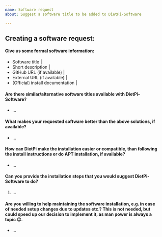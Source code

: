 ```yaml
---
name: Software request
about: Suggest a software title to be added to DietPi-Software

---
```


## Creating a software request:


#### Give us some formal software information:
- Software title | <!-- EG: Nextcloud -->
- Short description | <!-- Personal cloud and data sharing solution -->
- GitHub URL (if available) | <!-- https://github.com/nextcloud/server -->
- External URL (if available) | <!-- https://nextcloud.com -->
- (Official) install documentation | <!-- https://docs.nextcloud.com/server/13/admin_manual/installation/index.html -->

#### Are there similar/alternative software titles available with DietPi-Software?
<!-- EG: ownCloud, Syncthing -->
- ...

#### What makes your requested software better than the above solutions, if available?
<!-- EG: It is fully open source, without any (feature) limitation to free users. It has a large feature range based on available apps and a large active community. -->
- ...

#### How can DietPi make the installation easier or compatible, than following the install instructions or do APT installation, if available?
<!-- EG: According to the official install instructions there are a lot of manual steps to do: Setting up a webserver-database-PHP stack and configure them accordingly. DietPi could automate those steps, which saves end users a lot of time and allows installation as well to less experienced Linux users. -->
- ...

#### Can you provide the installation steps that you would suggest DietPi-Software to do?
<!-- EG:
1. Install webserver stack
2. Install Redis and the related PHP module, which is recommended
3. Adjust/Add the following PHP settings: ... -->
1. ...

#### Are you willing to help maintaining the software installation, e.g. in case of needed setup changes due to updates etc.? This is not needed, but could speed up our decision to implement it, as man power is always a topic :wink:.
<!-- EG: Yes, I could help out with this, e.g. if I experience issues. / Sorry, I am totally unexperienced in bash coding. -->
- ...

